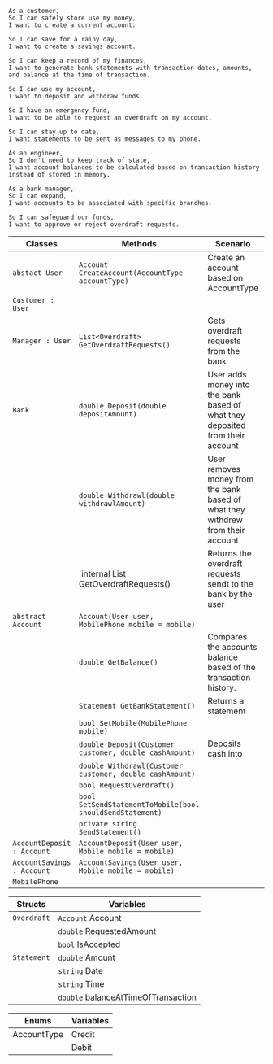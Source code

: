 ```
As a customer,
So I can safely store use my money,
I want to create a current account.

So I can save for a rainy day,
I want to create a savings account.

So I can keep a record of my finances,
I want to generate bank statements with transaction dates, amounts, and balance at the time of transaction.

So I can use my account,
I want to deposit and withdraw funds.

So I have an emergency fund,
I want to be able to request an overdraft on my account.

So I can stay up to date,
I want statements to be sent as messages to my phone.
```

```
As an engineer,
So I don't need to keep track of state,
I want account balances to be calculated based on transaction history instead of stored in memory.
```

```
As a bank manager,
So I can expand,
I want accounts to be associated with specific branches.

So I can safeguard our funds,
I want to approve or reject overdraft requests.
```



| Classes            | Methods                                     | Scenario                                                       | Outputs             |
|--------------------|---------------------------------------------|----------------------------------------------------------------|---------------------|
| `abstact User`     | `Account CreateAccount(AccountType accountType)` | Create an account based on AccountType                    | `Child class of IAccount` |
| `Customer : User`  |                                             |                                                                |                     |
| `Manager : User`   | `List<Overdraft> GetOverdraftRequests()`    | Gets overdraft requests from the bank                          | `List<Overdraft>` |
| `Bank`             | `double Deposit(double depositAmount)`      | User adds money into the bank based of what they deposited from their account |      |
|                    | `double Withdrawl(double withdrawlAmount)`  | User removes money from the bank based of what they withdrew from their account |                     |
|                    | `internal List<Overdraft> GetOverdraftRequests() | Returns the overdraft requests sendt to the bank by the user |                     |
| `abstract Account` | `Account(User user, MobilePhone mobile = mobile)` |                                                             |                     |
|                    | `double GetBalance()`                       | Compares the accounts balance based of the transaction history.   | `value`    |                     |
|                    | `Statement GetBankStatement()`              | Returns a statement                                                                |                     |
|                    | `bool SetMobile(MobilePhone mobile)`        |                                                                   |                     |
|                    | `double Deposit(Customer customer, double cashAmount)`   | Deposits cash into                                                               |                     |
|                    | `double Withdrawl(Customer customer, double cashAmount)` |                                                      |                     |
|                    | `bool RequestOverdraft()`                   |                                                                   |                     |
|                    | `bool SetSendStatementToMobile(bool shouldSendStatement)`|                                                      |                     |
|                    | `private string SendStatement()`            |                                                                   |                     |
| `AccountDeposit : Account` | `AccountDeposit(User user, Mobile mobile = mobile)` |                                                   |                     |
| `AccountSavings : Account` | `AccountSavings(User user, Mobile mobile = mobile)` |                                                   |                     |
| `MobilePhone`      |                                             |                                                                   |                     |

| Structs     | Variables                           |
|-------------|-------------------------------------|
| `Overdraft` | `Account` Account                   |
|             | `double` RequestedAmount            |
|             | `bool` IsAccepted                   |
| `Statement` | `double` Amount                     |
|             | `string` Date                       |
|             | `string` Time                       |
|             | `double` balanceAtTimeOfTransaction |

| Enums       | Variables |
|-------------|-----------|
| AccountType | Credit    | 
|             | Debit     |